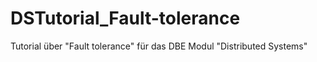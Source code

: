 # DSTutorial_Fault-tolerance
Tutorial über "Fault tolerance" für das DBE Modul "Distributed Systems"
